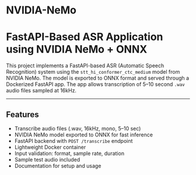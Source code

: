 # NVIDIA-NeMo

# FastAPI-Based ASR Application using NVIDIA NeMo + ONNX

This project implements a FastAPI-based ASR (Automatic Speech Recognition) system using the `stt_hi_conformer_ctc_medium` model from NVIDIA NeMo. The model is exported to ONNX format and served through a Dockerized FastAPI app. The app allows transcription of 5–10 second `.wav` audio files sampled at 16kHz.

---

## Features

-  Transcribe audio files (.wav, 16kHz, mono, 5–10 sec)
-  NVIDIA NeMo model exported to ONNX for fast inference
-  FastAPI backend with `POST /transcribe` endpoint
-  Lightweight Docker container
-  Input validation: format, sample rate, duration
-  Sample test audio included
-  Documentation for setup and usage






